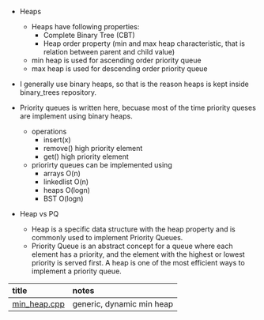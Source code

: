 - Heaps
  - Heaps have following properties:
    - Complete Binary Tree (CBT)
    - Heap order property (min and max heap characteristic, that is relation between parent and child value)
  - min heap is used for ascending order priority queue
  - max heap is used for descending order priority queue

- I generally use binary heaps, so that is the reason heaps is kept inside binary_trees repository.
- Priority queues is written here, becuase most of the time priority queses are implement using binary heaps.
  - operations
    - insert(x)
    - remove() high priority element
    - get() high priority element
  - priorirty queues can be implemented using
    - arrays O(n)
    - linkedlist O(n)
    - heaps O(logn)
    - BST O(logn)
- Heap vs PQ
  - Heap is a specific data structure with the heap property and is commonly used to implement Priority Queues.
  - Priority Queue is an abstract concept for a queue where each element has a priority, and the element with the highest or lowest priority is served first. A heap is one of the most efficient ways to implement a priority queue.  

| title | notes |
|:------|:------|
| [min_heap.cpp](min_heap.cpp) | generic, dynamic min heap |
